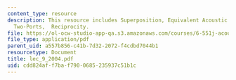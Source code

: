 ```yaml
---
content_type: resource
description: This resource includes Superposition, Equivalent Acoustic Circuits for
  Two-Ports,  Reciprocity.
file: https://ol-ocw-studio-app-qa.s3.amazonaws.com/courses/6-551j-acoustics-of-speech-and-hearing-fall-2004/cdd824aff7baf7900685235937c51b1c_lec_9_2004.pdf
file_type: application/pdf
parent_uid: a557b856-c41b-7d32-2072-f4cdbd7044b1
resourcetype: Document
title: lec_9_2004.pdf
uid: cdd824af-f7ba-f790-0685-235937c51b1c
---
```

